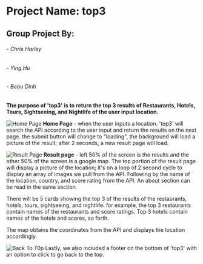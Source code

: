 # Project Name: top3

## Group Project By:

###### - Chris Harley
###### - Ying Hu
###### - Beau Dinh

**The purpose of 'top3' is to return the top 3 results of Restaurants, Hotels, Tours, Sightseeing, and Nightlife of the user input location.**

![Home Page](./dist/images/homepage.png)
**Home Page** - when the user inputs a location. 'top3' will search the API according to the user input and return the results on the next page. the submit button will change to "loading", the background will load a picture of the result; after 2 seconds, a new result page will load.

![Result Page](./dist/images/resultpage.png)
**Result page** - left 50% of the screen is the results and the other 50% of the screen is a google map.
The top portion of the result page will display a picture of the location; it's on a loop of 2 second cycle to display an array of images we pull from the API. Following by the name of the location, country, and score rating from the API. An about section can be read in the same section.

There will be 5 cards showing the top 3 of the results of the restaurants, hotels, tours, sightseeing, and nightlife. for example, the top 3 restaurants contain names of the restaurants and score ratings. Top 3 hotels contain names of the hotels and scores, so forth.

The map obtains the coordinates from the API and displays the location accordingly.

![Back To T0p](./dist/images/footer.png)
Lastly, we also included a footer on the bottom of 'top3' with an option to click to go back to the top. 


